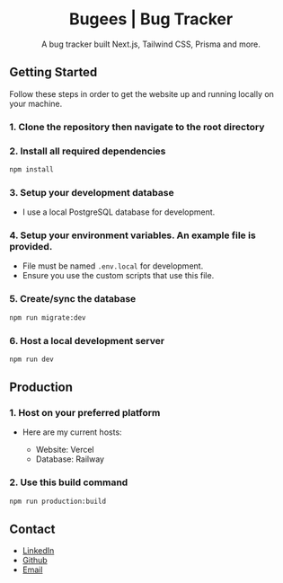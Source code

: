 <h1 align="center">
  Bugees | Bug Tracker
</h1>
<p align="center">
  A bug tracker built Next.js, Tailwind CSS, Prisma and more.
</p>

## Getting Started

Follow these steps in order to get the website up and running locally on your machine.

### 1. Clone the repository then navigate to the root directory

### 2. Install all required dependencies

```sh
npm install
```

### 3. Setup your development database

- I use a local PostgreSQL database for development.

### 4. Setup your environment variables. An example file is provided.

- File must be named `.env.local` for development.
- Ensure you use the custom scripts that use this file.

### 5. Create/sync the database

```sh
npm run migrate:dev
```

### 6. Host a local development server

```sh
npm run dev
```

## Production

### 1. Host on your preferred platform

- Here are my current hosts:

  - Website: Vercel
  - Database: Railway

### 2. Use this build command

```sh
npm run production:build
```

## Contact

- [LinkedIn](https://linkedin.com/in/lucas-winkler)
- [Github](https://github.com/lucaswinkler)
- [Email](mailto:lucaswinkler@gmail.com)
